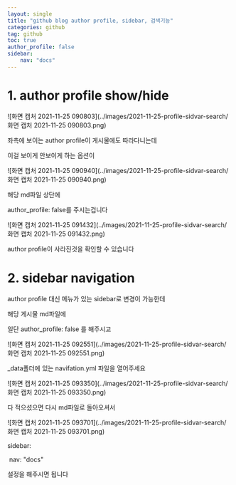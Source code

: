 ```yaml
---
layout: single
title: "github blog author profile, sidebar, 검색기능"
categories: github
tag: github
toc: true
author_profile: false
sidebar:
    nav: "docs"
---
```




# 1. author profile show/hide

![화면 캡처 2021-11-25 090803](../images/2021-11-25-profile-sidvar-search/화면 캡처 2021-11-25 090803.png)

좌측에 보이는 author profile이 게시물에도 따라다니는데

이걸 보이게 안보이게 하는 옵션이

![화면 캡처 2021-11-25 090940](../images/2021-11-25-profile-sidvar-search/화면 캡처 2021-11-25 090940.png)

해당 md파일 상단에

author_profile: false를 주시는겁니다

![화면 캡처 2021-11-25 091432](../images/2021-11-25-profile-sidvar-search/화면 캡처 2021-11-25 091432.png)

author profile이 사라진것을 확인할 수 있습니다



# 2. sidebar navigation

author profile 대신 메뉴가 있는 sidebar로 변경이 가능한데

해당 게시물 md파일에

일단 author_profile: false 를 해주시고

![화면 캡처 2021-11-25 092551](../images/2021-11-25-profile-sidvar-search/화면 캡처 2021-11-25 092551.png)

_data폴더에 있는 navifation.yml 파일을 열어주세요

![화면 캡처 2021-11-25 093350](../images/2021-11-25-profile-sidvar-search/화면 캡처 2021-11-25 093350.png)

다 적으셨으면 다시 md파일로 돌아오셔서

![화면 캡처 2021-11-25 093701](../images/2021-11-25-profile-sidvar-search/화면 캡처 2021-11-25 093701.png)

sidebar:

​	nav: "docs"

설정을 해주시면 됩니다

